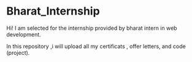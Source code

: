 # Bharat_Internship

Hi!
I am selected for the internship provided by bharat intern in web development.

In this repository ,i will upload all my certificats , offer letters, and code (project).

